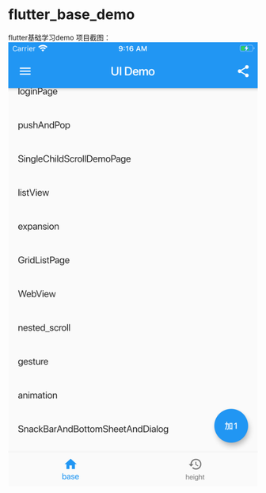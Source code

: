 # flutter_base_demo
flutter基础学习demo
项目截图：
![image](https://github.com/kfq0072/flutter_base_demo/blob/master/readme_images/1.png)
